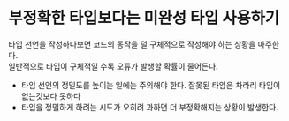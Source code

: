 # 부정확한 타입보다는 미완성 타입 사용하기

타입 선언을 작성하다보면 코드의 동작을 덜 구체적으로 작성해야 하는 상황을 마주한다.<br/>
일반적으로 타입이 구체적일 수록 오류가 발생할 확률이 줄어든다.

- 타입 선언의 정밀도를 높이는 일에는 주의해야 한다. 잘못된 타입은 차라리 타입이 없는것보다 못하다
- 타입을 정밀하게 하려는 시도가 오히려 과하면 더 부정확해지는 상황이 발생한다.
